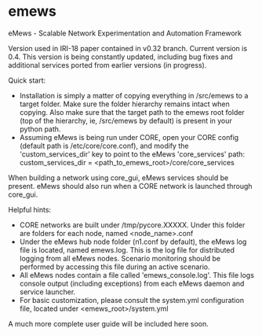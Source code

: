 # emews
eMews - Scalable Network Experimentation and Automation Framework

Version used in IRI-18 paper contained in v0.32 branch.
Current version is 0.4.  This version is being constantly updated, including bug fixes and additional services ported from earlier versions (in progress).

Quick start:
- Installation is simply a matter of copying everything in /src/emews to a target folder.  Make sure the folder hierarchy remains intact when copying.  Also make sure that the target path to the emews root folder (top of the hierarchy, ie, /src/emews by default) is present in your python path.
- Assuming eMews is being run under CORE, open your CORE config (default path is /etc/core/core.conf), and modify the 'custom_services_dir' key to point to the eMews 'core_services' path:  custom_services_dir = <path_to_emews_root>/core/core_services

When building a network using core_gui, eMews services should be present.  eMews should also run when a CORE network is launched through core_gui.

Helpful hints:
- CORE networks are built under /tmp/pycore.XXXXX.  Under this folder are folders for each node, named <node_name>.conf
- Under the eMews hub node folder (n1.conf by default), the eMews log file is located, named emews.log.  This is the log file for distributed logging from all eMews nodes.  Scenario monitoring should be performed by accessing this file during an active scenario.
- All eMews nodes contain a file called 'emews_console.log'.  This file logs console output (including exceptions) from each eMews daemon and service launcher.
- For basic customization, please consult the system.yml configuration file, located under <emews_root>/system.yml

A much more complete user guide will be included here soon.
